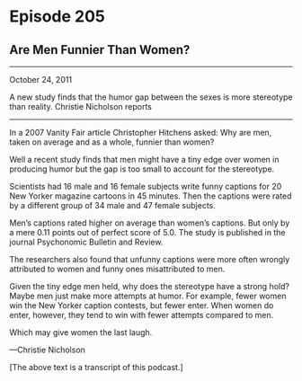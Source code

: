 # Episode 205

## Are Men Funnier Than Women?

---

October 24, 2011

A new study finds that the humor gap between the sexes is more stereotype than reality. Christie Nicholson reports

---

In a 2007 Vanity Fair article Christopher Hitchens asked: Why are men, taken on average and as a whole, funnier than women?

Well a recent study finds that men might have a tiny edge over women in producing humor but the gap is too small to account for the stereotype.

Scientists had 16 male and 16 female subjects write funny captions for 20 New Yorker magazine cartoons in 45 minutes. Then the captions were rated by a different group of 34 male and 47 female subjects.

Men’s captions rated higher on average than women’s captions. But only by a mere 0.11 points out of perfect score of 5.0. The study is published in the journal Psychonomic Bulletin and Review.

The researchers also found that unfunny captions were more often wrongly attributed to women and funny ones misattributed to men.

Given the tiny edge men held, why does the stereotype have a strong hold? Maybe men just make more attempts at humor. For example, fewer women win the New Yorker caption contests, but fewer enter. When women do enter, however, they tend to win with fewer attempts compared to men.

Which may give women the last laugh.

—Christie Nicholson

[The above text is a transcript of this podcast.]

